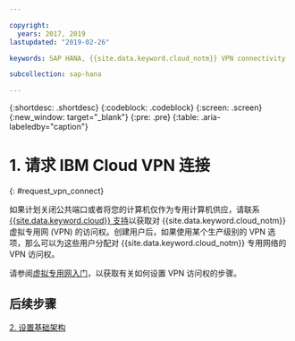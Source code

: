 ```yaml
---

copyright:
  years: 2017, 2019
lastupdated: "2019-02-26"

keywords: SAP HANA, {{site.data.keyword.cloud_notm}} VPN connectivity

subcollection: sap-hana

---
```


{:shortdesc: .shortdesc}
{:codeblock: .codeblock}
{:screen: .screen}
{:new_window: target="_blank"}
{:pre: .pre}
{:table: .aria-labeledby="caption"}

# 1. 请求 IBM Cloud VPN 连接
{: #request_vpn_connect}

如果计划关闭公共端口或者将您的计算机仅作为专用计算机供应，请联系 [{{site.data.keyword.cloud}} 支持](/docs/get-support?topic=get-support-getting-customer-support#getting-customer-support)以获取对 {{site.data.keyword.cloud_notm}} 虚拟专用网 (VPN) 的访问权。创建用户后，如果使用某个生产级别的 VPN 选项，那么可以为这些用户分配对 {{site.data.keyword.cloud_notm}} 专用网络的 VPN 访问权。

请参阅[虚拟专用网入门](/docs/infrastructure/iaas-vpn?topic=VPN-gettingstarted-with-virtual-private-networking#gettingstarted-with-virtual-private-networking)，以获取有关如何设置 VPN 访问权的步骤。

## 后续步骤

  [2. 设置基础架构](/docs/infrastructure/sap-hana?topic=sap-hana-set_up_infrastructure#set_up_infrastructure)
